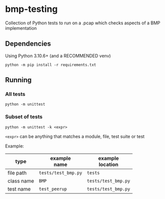 # bmp-testing

Collection of Python tests to run on a .pcap which checks aspects of a BMP implementation

## Dependencies

Using Python 3.10.6+ (and a RECOMMENDED venv)

`python -m pip install -r requirements.txt`

## Running

### All tests

`python -m unittest`

### Subset of tests

`python -m unittest -k <expr>`

`<expr>` can be anything that matches a module, file, test suite or test

Example:

| type       | example<br/>name    | example<br/>location |
|------------|---------------------|----------------------|
| file path  | `tests/test_bmp.py` | `tests`              |
| class name | `BMP`               | `tests/test_bmp.py`  |
| test name  | `test_peerup`       | `tests/test_bmp.py`  |
